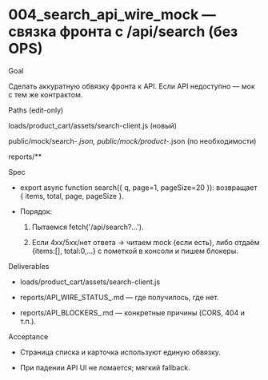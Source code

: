 # 004_search_api_wire_mock — связка фронта с /api/search (без OPS)

Goal
Сделать аккуратную обвязку фронта к API. Если API недоступно — мок с тем же контрактом.

Paths (edit-only)
loads/product_cart/assets/search-client.js (новый)
public/mock/search-*.json, public/mock/product-*.json (по необходимости)
reports/**

Spec
- export async function search({ q, page=1, pageSize=20 }): возвращает { items, total, page, pageSize }.
- Порядок:
  1) Пытаемся fetch('/api/search?...').
  2) Если 4xx/5xx/нет ответа → читаем mock (если есть), либо отдаём {items:[], total:0,...} с пометкой в консоли и пишем блокеры.

Deliverables
- loads/product_cart/assets/search-client.js
- reports/API_WIRE_STATUS_<date>.md — где получилось, где нет.
- reports/API_BLOCKERS_<date>.md — конкретные причины (CORS, 404 и т.п.).

Acceptance
- Страница списка и карточка используют единую обвязку.
- При падении API UI не ломается; мягкий fallback.
